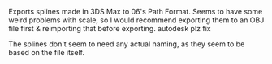 Exports splines made in 3DS Max to 06's Path Format. Seems to have some weird problems with scale, so I would recommend exporting them to an OBJ file first & reimporting that before exporting. autodesk plz fix

The splines don't seem to need any actual naming, as they seem to be based on the file itself.